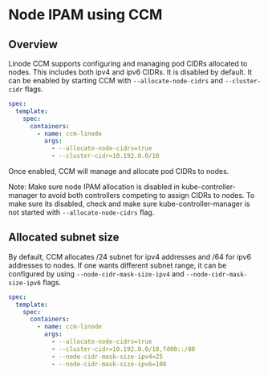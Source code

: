 # Node IPAM using CCM

## Overview

Linode CCM supports configuring and managing pod CIDRs allocated to nodes. This includes both ipv4 and ipv6 CIDRs. It is disabled by default. It can be enabled by starting CCM with `--allocate-node-cidrs` and `--cluster-cidr` flags.

```yaml
spec:
  template:
    spec:
      containers:
        - name: ccm-linode
          args:
            - --allocate-node-cidrs=true
            - --cluster-cidr=10.192.0.0/10
```

Once enabled, CCM will manage and allocate pod CIDRs to nodes.

Note:
Make sure node IPAM allocation is disabled in kube-controller-manager to avoid both controllers competing to assign CIDRs to nodes. To make sure its disabled, check and make sure kube-controller-manager is not started with `--allocate-node-cidrs` flag.

## Allocated subnet size
By default, CCM allocates /24 subnet for ipv4 addresses and /64 for ipv6 addresses to nodes. If one wants different subnet range, it can be configured by using `--node-cidr-mask-size-ipv4` and `--node-cidr-mask-size-ipv6` flags.

```yaml
spec:
  template:
    spec:
      containers:
        - name: ccm-linode
          args:
            - --allocate-node-cidrs=true
            - --cluster-cidr=10.192.0.0/10,fd00::/80
            - --node-cidr-mask-size-ipv4=25
            - --node-cidr-mask-size-ipv6=108
```
